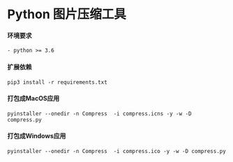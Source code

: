 #  Python 图片压缩工具

#### 环境要求
    - python >= 3.6 

#### 扩展依赖
    pip3 install -r requirements.txt

#### 打包成MacOS应用
    pyinstaller --onedir -n Compress  -i compress.icns -y -w -D compress.py

#### 打包成Windows应用
    pyinstaller --onedir -n Compress  -i compress.ico -y -w -D compress.py